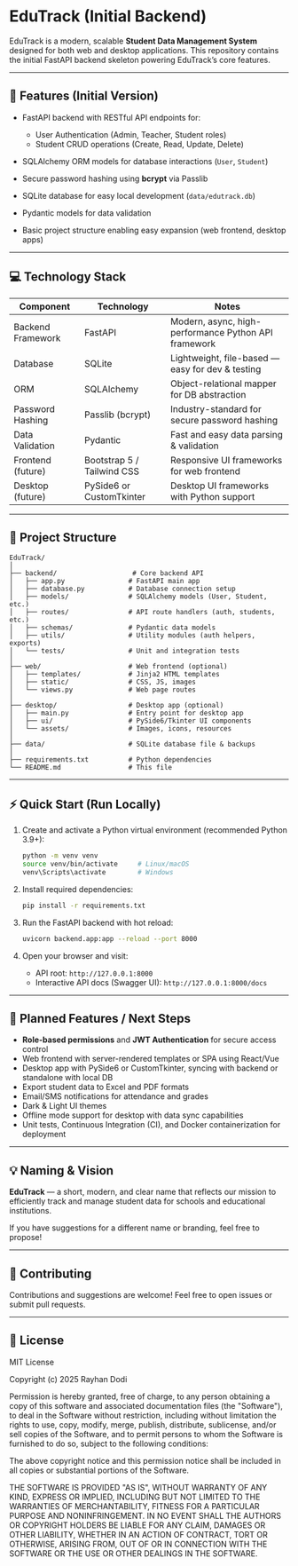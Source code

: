 # EduTrack (Initial Backend)

EduTrack is a modern, scalable **Student Data Management System** designed for both web and desktop applications. This repository contains the initial FastAPI backend skeleton powering EduTrack’s core features.

---

## 🚀 Features (Initial Version)

* FastAPI backend with RESTful API endpoints for:

  * User Authentication (Admin, Teacher, Student roles)
  * Student CRUD operations (Create, Read, Update, Delete)
* SQLAlchemy ORM models for database interactions (`User`, `Student`)
* Secure password hashing using **bcrypt** via Passlib
* SQLite database for easy local development (`data/edutrack.db`)
* Pydantic models for data validation
* Basic project structure enabling easy expansion (web frontend, desktop apps)

---

## 💻 Technology Stack

| Component         | Technology                 | Notes                                                |
| ----------------- | -------------------------- | ---------------------------------------------------- |
| Backend Framework | FastAPI                    | Modern, async, high-performance Python API framework |
| Database          | SQLite                     | Lightweight, file-based — easy for dev & testing     |
| ORM               | SQLAlchemy                 | Object-relational mapper for DB abstraction          |
| Password Hashing  | Passlib (bcrypt)           | Industry-standard for secure password hashing        |
| Data Validation   | Pydantic                   | Fast and easy data parsing & validation              |
| Frontend (future) | Bootstrap 5 / Tailwind CSS | Responsive UI frameworks for web frontend            |
| Desktop (future)  | PySide6 or CustomTkinter   | Desktop UI frameworks with Python support            |

---

## 📂 Project Structure

```
EduTrack/
│
├── backend/                   # Core backend API
│   ├── app.py                # FastAPI main app
│   ├── database.py           # Database connection setup
│   ├── models/               # SQLAlchemy models (User, Student, etc.)
│   ├── routes/               # API route handlers (auth, students, etc.)
│   ├── schemas/              # Pydantic data models
│   ├── utils/                # Utility modules (auth helpers, exports)
│   └── tests/                # Unit and integration tests
│
├── web/                      # Web frontend (optional)
│   ├── templates/            # Jinja2 HTML templates
│   ├── static/               # CSS, JS, images
│   └── views.py              # Web page routes
│
├── desktop/                  # Desktop app (optional)
│   ├── main.py               # Entry point for desktop app
│   ├── ui/                   # PySide6/Tkinter UI components
│   └── assets/               # Images, icons, resources
│
├── data/                     # SQLite database file & backups
│
├── requirements.txt          # Python dependencies
└── README.md                 # This file
```

---

## ⚡ Quick Start (Run Locally)

1. Create and activate a Python virtual environment (recommended Python 3.9+):

   ```bash
   python -m venv venv
   source venv/bin/activate     # Linux/macOS
   venv\Scripts\activate        # Windows
   ```

2. Install required dependencies:

   ```bash
   pip install -r requirements.txt
   ```

3. Run the FastAPI backend with hot reload:

   ```bash
   uvicorn backend.app:app --reload --port 8000
   ```

4. Open your browser and visit:

   * API root: `http://127.0.0.1:8000`
   * Interactive API docs (Swagger UI): `http://127.0.0.1:8000/docs`

---

## 🔮 Planned Features / Next Steps

* **Role-based permissions** and **JWT Authentication** for secure access control
* Web frontend with server-rendered templates or SPA using React/Vue
* Desktop app with PySide6 or CustomTkinter, syncing with backend or standalone with local DB
* Export student data to Excel and PDF formats
* Email/SMS notifications for attendance and grades
* Dark & Light UI themes
* Offline mode support for desktop with data sync capabilities
* Unit tests, Continuous Integration (CI), and Docker containerization for deployment

---

## 💡 Naming & Vision

**EduTrack** — a short, modern, and clear name that reflects our mission to efficiently track and manage student data for schools and educational institutions.

If you have suggestions for a different name or branding, feel free to propose!

---

## 🤝 Contributing

Contributions and suggestions are welcome! Feel free to open issues or submit pull requests.

---

## 📄 License
MIT License

Copyright (c) 2025 Rayhan Dodi

Permission is hereby granted, free of charge, to any person obtaining a copy
of this software and associated documentation files (the "Software"), to deal
in the Software without restriction, including without limitation the rights
to use, copy, modify, merge, publish, distribute, sublicense, and/or sell
copies of the Software, and to permit persons to whom the Software is
furnished to do so, subject to the following conditions:

The above copyright notice and this permission notice shall be included in all
copies or substantial portions of the Software.

THE SOFTWARE IS PROVIDED "AS IS", WITHOUT WARRANTY OF ANY KIND, EXPRESS OR
IMPLIED, INCLUDING BUT NOT LIMITED TO THE WARRANTIES OF MERCHANTABILITY,
FITNESS FOR A PARTICULAR PURPOSE AND NONINFRINGEMENT. IN NO EVENT SHALL THE
AUTHORS OR COPYRIGHT HOLDERS BE LIABLE FOR ANY CLAIM, DAMAGES OR OTHER
LIABILITY, WHETHER IN AN ACTION OF CONTRACT, TORT OR OTHERWISE, ARISING FROM,
OUT OF OR IN CONNECTION WITH THE SOFTWARE OR THE USE OR OTHER DEALINGS IN THE
SOFTWARE.
